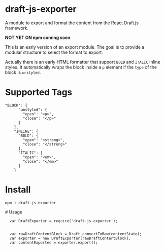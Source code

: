 # draft-js-exporter
A module to export and format the content from the React Draft.js framework.

**NOT YET ON npm coming soon**

This is an early version of an export module.
The goal is to provide a modular structure to select the format to export.

Actually there is an early HTML formatter that support `BOLD` and `ITALIC` inline styles.
It automatically wraps the block inside a `p` element if the `type` of the block is `unstyled`.

# Supported Tags

````
"BLOCK": {
      "unstyled": {
        "open": "<p>",
        "close": "</p>"
      }
    },
    "INLINE": {
      "BOLD": {
        "open": "<strong>",
        "close": "</strong>"
      },
      "ITALIC": {
        "open": "<em>",
        "close": "</em>"
      }
    }
````

# Install 
`npm i draft-js-exporter`

# Usage

````
  var DraftExporter = require('draft-js-exporter');
  
  
  var rawDraftContentBlock = Draft.convertToRaw(contentState);
  var exporter = new DraftExporter(rawDraftContertBlock);
  var contentExported = exporter.export();
  
````
